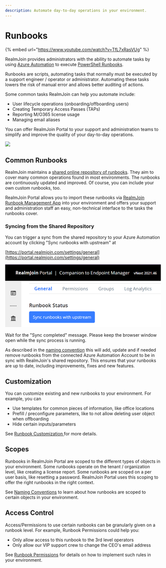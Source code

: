```yaml
---
description: Automate day-to-day operations in your environment.
---
```


# Runbooks

{% embed url="https://www.youtube.com/watch?v=TfL7xRasVUg" %}

RealmJoin provides administrators with the ability to automate tasks by using [Azure Automation](https://learn.microsoft.com/en-us/azure/automation/overview) to execute [PowerShell Runbooks](https://docs.microsoft.com/en-us/azure/automation/automation-runbook-types#powershell-runbooks). &#x20;

Runbooks are scripts, automating tasks that normally must be executed by a support engineer / operator or administrator. Automating these tasks lowers the risk of manual error and allows better auditing of actions.

Some common tasks RealmJoin can help you automate include:

* User lifecycle operations (onboarding/offboarding users)
* Creating Temporary Access Passes (TAPs)
* Reporting M/O365 license usage
* Managing email aliases

You can offer RealmJoin Portal to your support and administration teams to simplify and improve the quality of your day-to-day operations.

![](<../../../.gitbook/assets/user rb (1).png>)

## Common Runbooks

RealmJoin maintains a [shared online repository of runbooks](https://github.com/realmjoin/realmjoin-runbooks). They aim to cover many common operations found in most environments. The runbooks are continuously updated and improved. Of course, you can include your own custom runbooks, too.

RealmJoin Portal allows you to import these runbooks via [RealmJoin Runbook Management App](../connecting-azure-automation/required-permissions.md#b31d828b-8bcb-45fc-8d72-5418777a5376) into your environment and offers your support and administration staff an easy, non-technical interface to the tasks the runbooks cover.

### Syncing from the Shared Repository

You can trigger a sync from the shared repository to your Azure Automation account by clicking "Sync runbooks with upstream" at

[https://portal.realmjoin.com/settings/general](https://portal.realmjoin.com/settings/general)

![Trigger a sync of your runbooks](<../../../.gitbook/assets/image (192).png>)

Wait for the "Sync completed" message. Please keep the browser window open while the sync process is running.

As described in the [naming convention](naming-conventions.md) this will add, update and if needed remove runbooks from the connected Azure Automation Account to be in sync with RealmJoin's shared repository. This ensures that your runbooks are up to date, including improvements, fixes and new features.

## Customization

You can customize existing and new runbooks to your environment. For example, you can&#x20;

* Use templates for common pieces of information, like office locations
* Prefill / preconfigure parameters, like to not allow deleting user object when offboarding
* Hide certain inputs/parameters

See [Runbook Customization ](runbook-customization.md)for more details.

## Scopes

Runbooks in RealmJoin Portal are scoped to the different types of objects in your environment. Some runbooks operate on the tenant / organization level, like creating a license report. Some runbooks are scoped on a per user basis, like resetting a password. RealmJoin Portal uses this scoping to offer the right runbooks in the right context.

See [Naming Conventions](naming-conventions.md) to learn about how runbooks are scoped to certain objects in your environment.

## Access Control

Access/Permissions to use certain runbooks can be granularly given on a runbook level. For example, Runbook Permissions could help you:

* Only allow access to this runbook to the 3rd level operators&#x20;
* Only allow our VIP support crew to change the CEO's email address

See [Runbook Permissions](runbook-permissions.md) for details on how to implement such rules in your environment.
